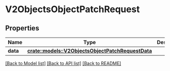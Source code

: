 # V2ObjectsObjectPatchRequest

## Properties

Name | Type | Description | Notes
------------ | ------------- | ------------- | -------------
**data** | [**crate::models::V2ObjectsObjectPatchRequestData**](_v2_objects__object__patch_request_data.md) |  | 

[[Back to Model list]](../README.md#documentation-for-models) [[Back to API list]](../README.md#documentation-for-api-endpoints) [[Back to README]](../README.md)


